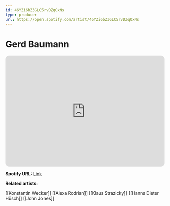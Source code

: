```yaml
---
id: 46YZi6bZ3GLC5rvDZqOxNs
type: producer
url: https://open.spotify.com/artist/46YZi6bZ3GLC5rvDZqOxNs
---
```

# Gerd Baumann

<iframe style="border-radius:12px" src="https://open.spotify.com/embed/artist/46YZi6bZ3GLC5rvDZqOxNs" width="100%" height="352" frameBorder="0" allowfullscreen="" allow="autoplay; clipboard-write; encrypted-media; fullscreen; picture-in-picture" loading="lazy"></iframe>

**Spotify URL:** [Link](https://open.spotify.com/artist/46YZi6bZ3GLC5rvDZqOxNs)

**Related artists:**

[[Konstantin Wecker]]
[[Alexa Rodrian]]
[[Klaus Strazicky]]
[[Hanns Dieter Hüsch]]
[[John Jones]]
